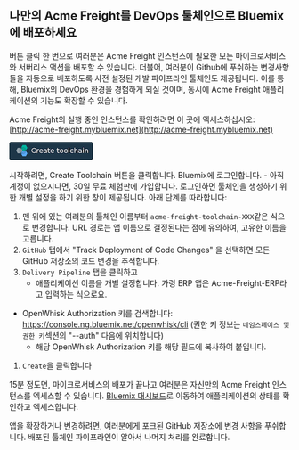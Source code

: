 ## 나만의 Acme Freight를 DevOps 툴체인으로 Bluemix에 배포하세요

버튼 클릭 한 번으로 여러분은 Acme Freight 인스턴스에 필요한 모든 마이크로서비스와 서버리스 액션을 배포할 수 있습니다. 더불어, 여러분이 Github에 푸쉬하는 변경사항들을 자동으로 배포하도록 사전 설정된 개발 파이프라인 툴체인도 제공됩니다. 이를 통해, Bluemix의 DevOps 환경을 경험하게 되실 것이며, 동시에 Acme Freight 애플리케이션의 기능도 확장할 수 있습니다.

Acme Freight의 실행 중인 인스턴스를 확인하려면 이 곳에 엑세스하십시오: 
[http://acme-freight.mybluemix.net](http://acme-freight.mybluemix.net)

  [![Deploy To Bluemix](./.bluemix/create_toolchain_button.png)](https://console.ng.bluemix.net/devops/setup/deploy?repository=https%3A%2F%2Fgithub.com%2FIBM%2Facme-freight.git&cm_mmc=github-readme--native-_-acme-_-create-toolchain&cm_mmca1=000019RT&cm_mmca2=10004796)

시작하려면, Create Toolchain 버튼을 클릭합니다. Bluemix에 로그인합니다. - 아직 계정이 없으시다면, 30일 무료 체험판에 가입합니다. 로그인하면 툴체인을 생성하기 위한 개별 설정을 하기 위한 창이 제공됩니다. 아래 단계를 따라합니다:

1. 맨 위에 있는 여러분의 툴체인 이름부터 `acme-freight-toolchain-XXX`같은 식으로 변경합니다. URL 경로는 앱 이름으로 결정된다는 점에 유의하여, 고유한 이름을 고릅니다.
1. `GitHub` 탭에서 "Track Deployment of Code Changes" 을 선택하면 모든 GitHub 저장소의 코드 변경을 추적합니다.
1. `Delivery Pipeline` 탭을 클릭하고
    * 애플리케이션 이름을 개별 설정합니다. 가령 ERP 앱은 Acme-Freight-ERP라고 입력하는 식으로요.
* OpenWhisk Authorization 키를 검색합니다: https://console.ng.bluemix.net/openwhisk/cli (권한 키 정보는 `네임스페이스 및 권한 키`섹션의 "--auth" 다음에 위치합니다)
    * 해당 OpenWhisk Authorization 키를 해당 필드에 복사하여 붙입니다.
1. `Create`을 클릭합니다


15분 정도면, 마이크로서비스의 배포가 끝나고 여러분은 자신만의 Acme Freight 인스턴스를 엑세스할 수 있습니다. [Bluemix 대시보드](https://console.ng.bluemix.net/dashboard/apps/)로 이동하여 애플리케이션의 상태를 확인하고 엑세스합니다. 

앱을 확장하거나 변경하려면, 여러분에게 포크된 GitHub 저장소에 변경 사항을 푸쉬합니다. 배포된 툴체인 파이프라인이 알아서 나머지 처리를 완료합니다.
